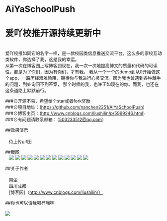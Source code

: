 # AiYaSchoolPush
# 爱吖校推开源持续更新中
<br>
   爱吖校推如同它的名字一样，是一款校园类信息推送交流平台，这么多的家校互动类软件，你选择了我，这是我的幸运。<br>
从第一次在博客园上写博客到现在，我一次一次地提高博文的质量和代码的可读性，都是为了你们，因为有你们，才有我。
    我从一个一个的demo到从0开始做这个app，一路历经艰难险阻，期待你与我进行心灵交流。因为我也曾遇到各种棘手的问题，到处询问不到答案，
    那个时候的我，也许正如现在的你。而我，也还在这条道路上默默前行。
    
###⊙开源不易，希望给个star或者fork奖励<br>
###⊙项目地址：(https://github.com/nanchen2251/AiYaSchoolPush)<br>
###⊙博客主页：(http://www.cnblogs.com/liushilin/p/5999246.html)<br>
###⊙有问题请联系邮箱：（503233512@qq.com）<br>
    
##效果演示<br><br>
    待上传gif图
    
##截图<br>
    ![](https://github.com/nanchen2251/AiYaSchoolPush/blob/master/photo/screen1.jpg)
    ![](https://github.com/nanchen2251/AiYaSchoolPush/blob/master/photo/screen2.jpg)
    ![](https://github.com/nanchen2251/AiYaSchoolPush/blob/master/photo/screen3.jpg)
    ![](https://github.com/nanchen2251/AiYaSchoolPush/blob/master/photo/screen4.jpg)
    ![](https://github.com/nanchen2251/AiYaSchoolPush/blob/master/photo/screen5.jpg)
    ![](https://github.com/nanchen2251/AiYaSchoolPush/blob/master/photo/screen6.jpg)
    ![](https://github.com/nanchen2251/AiYaSchoolPush/blob/master/photo/screen7.jpg)
    ![](https://github.com/nanchen2251/AiYaSchoolPush/blob/master/photo/screen8.jpg)
    ![](https://github.com/nanchen2251/AiYaSchoolPush/blob/master/photo/screen9.jpg)
    ![](https://github.com/nanchen2251/AiYaSchoolPush/blob/master/photo/screen10.jpg)
    ![](https://github.com/nanchen2251/AiYaSchoolPush/blob/master/photo/screen11.jpg)
    ![](https://github.com/nanchen2251/AiYaSchoolPush/blob/master/photo/screen12.jpg)
    ![](https://github.com/nanchen2251/AiYaSchoolPush/blob/master/photo/screen13.jpg)
    
##关于作者<br><br>
    南尘<br>
    四川成都<br>
    [博客园]（http://www.cnblogs.com/liushilin/）<br>
    
##你也可以请我喝杯咖啡<br><br>
    ![](https://github.com/nanchen2251/AiYaSchoolPush/blob/master/photo/apay.png)
    
